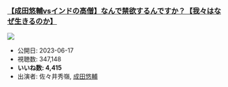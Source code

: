 ### [【成田悠輔vsインドの高僧】なんで禁欲するんですか？【我々はなぜ生きるのか】](https://www.youtube.com/watch?v=cksih10RF3Y)
[![](https://img.youtube.com/vi/cksih10RF3Y/sddefault.jpg)](https://www.youtube.com/watch?v=cksih10RF3Y)
-   公開日: 2023-06-17
-   視聴数: 347,148
-   **いいね数: 4,415**
-   出演者: 佐々井秀嶺, [成田悠輔](/rehacq_fan/people/成田悠輔 "wikilink")
